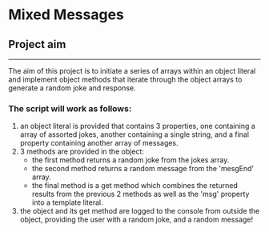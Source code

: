 # Mixed Messages

## Project aim
-----------------
The aim of this project is to initiate a series of arrays within an object literal and implement object methods that iterate through the object arrays to generate a random joke and response.

### The script will work as follows:
1. an object literal is provided that contains 3 properties, one containing a array of assorted jokes, another containing a single string, and a final property containing another array of messages.
2. 3 methods are provided in the object:
    - the first method returns a random joke from the jokes array.
    - the second method returns a random message from the 'mesgEnd' array.
    - the final method is a get method which combines the returned results from the previous 2 methods as well as the 'msg' property into a template literal.
3. the object and its get method are logged to the console from outside the object, providing the user with a random joke, and a random message!